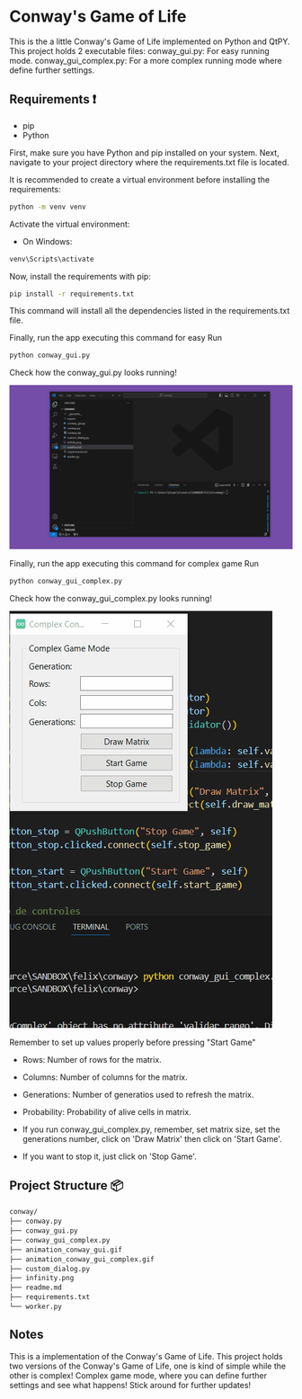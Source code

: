 # Conway's Game of Life

This is the a little Conway's Game of Life implemented on Python and QtPY.
This project holds 2 executable files:
conway_gui.py: For easy running mode.
conway_gui_complex.py: For a more complex running mode where define further settings.

## Requirements ❗️

- pip
- Python


First, make sure you have Python and pip installed on your system.
Next, navigate to your project directory where the requirements.txt file is located.

It is recommended to create a virtual environment before installing the requirements:

```bash
python -m venv venv
```

Activate the virtual environment:
- On Windows:
```bash
venv\Scripts\activate
```

Now, install the requirements with pip:
```bash
pip install -r requirements.txt
```
This command will install all the dependencies listed in the requirements.txt file.

Finally, run the app executing this command for easy Run
```bash
python conway_gui.py
```

Check how the conway_gui.py looks running!

![simple conway gif](https://github.com/felixsuarez0727/Conway/blob/main/animation_conway_gui.gif?raw=true)


Finally, run the app executing this command for complex game Run
```bash
python conway_gui_complex.py
```

Check how the conway_gui_complex.py looks running!

![complex conway gif](https://github.com/felixsuarez0727/Conway/blob/main/animation_conway_gui_complex.gif?raw=true)


Remember to set up values properly before pressing "Start Game"
* Rows: Number of rows for the matrix.
* Columns: Number of columns for the matrix.
* Generations: Number of generatios used to refresh the matrix.
* Probability: Probability of alive cells in matrix.

* If you run conway_gui_complex.py, remember, set matrix size, set the generations number, click on 'Draw Matrix' then click on 'Start Game'.
* If you want to stop it, just click on 'Stop Game'.

## Project Structure 📦

```bash
conway/
├── conway.py
├── conway_gui.py
├── conway_gui_complex.py
├── animation_conway_gui.gif
├── animation_conway_gui_complex.gif
├── custom_dialog.py
├── infinity.png
├── readme.md
├── requirements.txt
└── worker.py
```
## Notes
This is a implementation of the Conway's Game of Life.
This project holds two versions of the Conway's Game of Life, one is kind of simple while the other is complex!
Complex game mode, where you can define further settings and see what happens!
Stick around for further updates!
